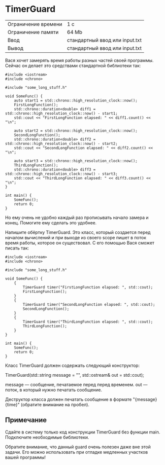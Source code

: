# TimerGuard

<table>
 <tr>
    <td>Ограничение времени</td>
    <td>1 c</td>
 </tr>
 <tr>
    <td>Ограничение памяти</td>
    <td>64 Mb</td>
 </tr>
  <tr>
    <td>Ввод</td>
    <td>стандартный ввод или input.txt</td>
 </tr>
  <tr>
    <td>Вывод</td>
    <td>стандартный ввод или input.txt</td>
 </tr>
</table>

Вася хочет замерять время работы разных частей своей программы. Сейчас он делает это средствами стандартной библиотеки так:

```
#include <iostream>
#include <chrono>

#include "some_long_stuff.h"

void SomeFunc() {
    auto start1 = std::chrono::high_resolution_clock::now();
    FirstLongFunction();
    std::chrono::duration<double> diff1 = std::chrono::high_resolution_clock::now() - start1;
    std::cout << "FirstLongFunction elapsed: " << diff1.count() << "\n";

    auto start2 = std::chrono::high_resolution_clock::now();
    SecondLongFunction();
    std::chrono::duration<double> diff2 = std::chrono::high_resolution_clock::now() - start2;
    std::cout << "SecondLongFunction elapsed: " << diff2.count() << "\n";

    auto start3 = std::chrono::high_resolution_clock::now();
    ThirdLongFunction();
    std::chrono::duration<double> diff3 = std::chrono::high_resolution_clock::now() - start3;
    std::cout << "ThirdLongFunction elapsed: " << diff3.count() << "\n";
}

int main() {
    SomeFunc();
    return 0;
}
```
Но ему очень не удобно каждый раз прописывать начало замера и конец. Помогите ему сделать это удобнее.

Напишите обёртку TimerGuard. Это класс, который создается перед началом вычислений и при выходе из своего scope пишет в поток время работы, которое он существовал. С его помощью Вася сможет писать так:

```
#include <iostream>
#include <chrono>

#include "some_long_stuff.h"

void SomeFunc() {
    {
        TimerGuard timer("FirstLongFunction elapsed: ", std::cout);
        FirstLongFunction();
    }
    {
        TimerGuard timer("SecondLongFunction elapsed: ", std::cout);
        SecondLongFunction();
    }
    {
        TimerGuard timer("ThirdLongFunction elapsed: ", std::cout);
        ThirdLongFunction();
    }
}

int main() {
    SomeFunc();
    return 0;
}
```

Класс TimerGuard должен содержать следующий конструктор:

TimerGuard(std::string message = "", std::ostream& out = std::cout);

message — сообщение, печатаемое перед перед временем. out — поток, в который нужно печатать сообщение.

Деструктор класса должен печатать сообщение в формате "{message} {time}" (обратите внимание на пробел).

## Примечание
Сдайте в систему только код конструкции TimerGuard без функции main. Подключите необходимые библиотеки.

Обратите внимание, что данный guard очень полезен даже вне этой задачи. Его можно использовать при отладке медленных участков вашей программы!